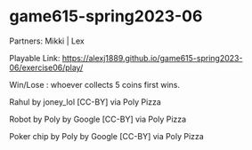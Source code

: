 # game615-spring2023-06
 
Partners: Mikki | Lex

Playable Link: https://alexj1889.github.io/game615-spring2023-06/exercise06/play/

Win/Lose : whoever collects 5 coins first wins.

Rahul by joney_lol [CC-BY] via Poly Pizza

Robot by Poly by Google [CC-BY] via Poly Pizza

Poker chip by Poly by Google [CC-BY] via Poly Pizza
